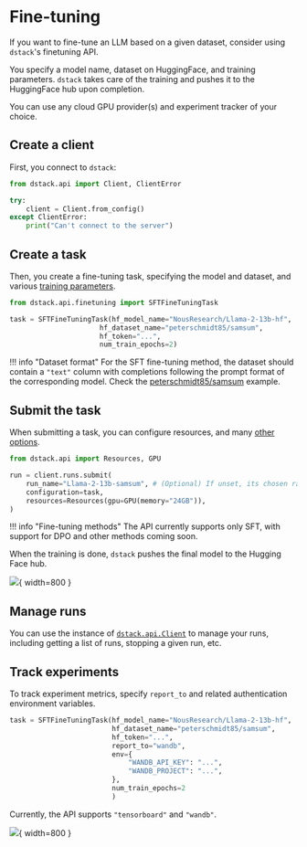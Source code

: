 # Fine-tuning

If you want to fine-tune an LLM based on a given dataset, consider using
`dstack`'s finetuning API.

You specify a model name, dataset on HuggingFace, and training parameters.
`dstack` takes care of the training and pushes it to the HuggingFace hub upon completion. 

You can use any cloud GPU provider(s) and experiment tracker of your choice.

## Create a client

First, you connect to `dstack`:

```python
from dstack.api import Client, ClientError

try:
    client = Client.from_config()
except ClientError:
    print("Can't connect to the server")
```

## Create a task

Then, you create a fine-tuning task, specifying the model and dataset, 
and various [training parameters](../../docs/reference/api/python/index.md#dstack.api.finetuning.SFTFineTuningTask).

```python
from dstack.api.finetuning import SFTFineTuningTask

task = SFTFineTuningTask(hf_model_name="NousResearch/Llama-2-13b-hf",
                      hf_dataset_name="peterschmidt85/samsum",
                      hf_token="...",
                      num_train_epochs=2)
```

!!! info "Dataset format"
    For the SFT fine-tuning method, the dataset should contain a `"text"` column with completions following the prompt format
    of the corresponding model.
    Check the [peterschmidt85/samsum](https://huggingface.co/datasets/peterschmidt85/samsum) example. 

## Submit the task

When submitting a task, you can configure resources, and many [other options](../../docs/reference/api/python/index.md#dstack.api.RunCollection.submit).

```python
from dstack.api import Resources, GPU

run = client.runs.submit(
    run_name="Llama-2-13b-samsum", # (Optional) If unset, its chosen randomly
    configuration=task,
    resources=Resources(gpu=GPU(memory="24GB")),
)
```

!!! info "Fine-tuning methods"
    The API currently supports only SFT, with support for DPO and other methods coming soon.

When the training is done, `dstack` pushes the final model to the Hugging Face hub.

![](../../assets/images/dstack-finetuning-hf.png){ width=800 }

## Manage runs

You can use the instance of [`dstack.api.Client`](../../docs/reference/api/python/index.md#dstack.api.Client) to manage your runs, 
including getting a list of runs, stopping a given run, etc.

## Track experiments

To track experiment metrics, specify `report_to` and related authentication environment variables.

```python
task = SFTFineTuningTask(hf_model_name="NousResearch/Llama-2-13b-hf",
                         hf_dataset_name="peterschmidt85/samsum",
                         hf_token="...",
                         report_to="wandb",
                         env={
                             "WANDB_API_KEY": "...",
                             "WANDB_PROJECT": "...",
                         },
                         num_train_epochs=2
                         )
```

Currently, the API supports `"tensorboard"` and `"wandb"`.

![](../../assets/images/dstack-finetuning-wandb.png){ width=800 }

[//]: # (TODO: Example)
[//]: # (TODO: Next steps)